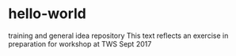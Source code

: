 # hello-world
training and general idea repository
This text reflects an exercise in preparation for workshop at TWS Sept 2017
